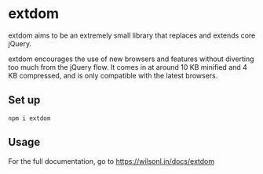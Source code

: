 # extdom

extdom aims to be an extremely small library that replaces and extends core jQuery.

extdom encourages the use of new browsers and features without diverting too much from the jQuery flow.
It comes in at around 10 KB minified and 4 KB compressed, and is only compatible with the latest browsers.

## Set up

````
npm i extdom
````

## Usage

For the full documentation, go to https://wilsonl.in/docs/extdom
